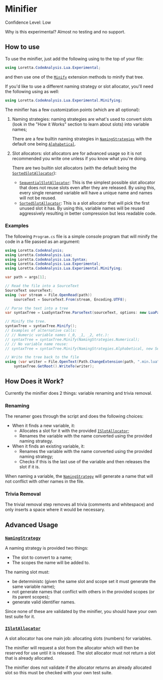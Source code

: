# Minifier
Confidence Level: Low

Why is this experimental? Almost no testing and no support.

## How to use
To use the minifier, just add the following using to the top of your file:
```cs
using Loretta.CodeAnalysis.Lua.Experimental;
```
and then use one of the [`Minify`](xref:Loretta.CodeAnalysis.Lua.Experimental.LuaExtensions.Minify*) extension methods to minify that tree.

If you'd like to use a different naming strategy or slot allocator, you'll need the following using as well:
```cs
using Loretta.CodeAnalysis.Lua.Experimental.Minifying;
```

The minifier has a few customization points (which are all optional):
1. Naming strategies: naming strategies are what's used to convert slots (look in the "How it Works" section to learn about slots) into variable names;

   There are a few builtin naming strategies in [`NamingStrategies`](xref:Loretta.CodeAnalysis.Lua.Experimental.Minifying.NamingStrategies) with the default one being [`Alphabetical`](xref:Loretta.CodeAnalysis.Lua.Experimental.Minifying.NamingStrategies.Alphabetical(System.Int32,System.Collections.Generic.IEnumerable{Loretta.CodeAnalysis.Lua.IScope})).
2. Slot allocators: slot allocators are for advanced usage so it is not recommended you write one unless if you know what you're doing.

   There are two builtin slot allocators (with the default being the [`SortedSlotAllocator`](xref:Loretta.CodeAnalysis.Lua.Experimental.Minifying.SortedSlotAllocator)):
    - [`SequentialSlotAllocator`](xref:Loretta.CodeAnalysis.Lua.Experimental.Minifying.SequentialSlotAllocator): This is the simplest possible slot allocator that does not reuse slots even
      after they are released.
      By using this, every single renamed variable will have a unique name and names will not be reused.
    - [`SortedSlotAllocator`](xref:Loretta.CodeAnalysis.Lua.Experimental.Minifying.SortedSlotAllocator): This is a slot allocator that will pick the first unused slot it has.
      By using this, variable names will be reused aggressively resulting in better compression but less readable code.

### Examples
The following `Program.cs` file is a simple console program that will minify the code in a file passed as an argument:

```cs
using Loretta.CodeAnalysis;
using Loretta.CodeAnalysis.Lua;
using Loretta.CodeAnalysis.Lua.Syntax;
using Loretta.CodeAnalysis.Lua.Experimental;
using Loretta.CodeAnalysis.Lua.Experimental.Minifying;

var path = args[1];

// Read the file into a SourceText
SourceText sourceText;
using (var stream = File.OpenRead(path))
    sourceText = SourceText.From(stream, Encoding.UTF8);

// Parse the text into a tree
var syntaxTree = LuaSyntaxTree.ParseText(sourceText, options: new LuaParseOptions(LuaSyntaxOptions.All), path: path);

// Minify the tree.
syntaxTree = syntaxTree.Minify();
// Examples of alternative calls:
// // Numeric variable names (_0, _1, _2, etc.):
// syntaxTree = syntaxTree.Minify(NamingStrategies.Numerical);
// // No variable name reuse:
// syntaxTree = syntaxTree.Minify(NamingStrategies.Alphabetical, new SequentialSlotAllocator());

// Write the tree back to the file
using (var writer = File.OpenText(Path.ChangeExtension(path, ".min.lua")))
    syntaxTree.GetRoot().WriteTo(writer);
```

## How Does it Work?
Currently the minifier does 2 things: variable renaming and trivia removal.

### Renaming
The renamer goes through the script and does the following choices:
- When it finds a new variable, it:
    - Allocates a slot for it with the provided [`ISlotAllocator`](xref:Loretta.CodeAnalysis.Lua.Experimental.Minifying.ISlotAllocator);
    - Renames the variable with the name converted using the provided naming strategy.
- When it finds an existing variable, it:
    - Renames the variable with the name converted using the provided naming strategy;
    - Checks if this is the last use of the variable and then releases the slot if it is.

When naming a variable, the [`NamingStrategy`](xref:Loretta.CodeAnalysis.Lua.Experimental.Minifying.NamingStrategy) will generate a name that will not conflict with other names in the file.

### Trivia Removal
The trivial removal step removes all trivia (comments and whitespace) and only inserts a space where it would be necessary.

## Advanced Usage
### [`NamingStrategy`](xref:Loretta.CodeAnalysis.Lua.Experimental.Minifying.NamingStrategy)
A naming strategy is provided two things:
- The slot to convert to a name;
- The scopes the name will be added to.

The naming slot must:
- be deterministc (given the same slot and scope set it must generate the same variable name);
- not generate names that conflict with others in the provided scopes (or its parent scopes);
- generate valid identifier names.

Since none of these are validated by the minifier, you should have your own test suite for it.

### [`ISlotAllocator`](xref:Loretta.CodeAnalysis.Lua.Experimental.Minifying.ISlotAllocator)
A slot allocator has one main job: allocating slots (numbers) for variables.

The minifier will request a slot from the allocator which will then be reserved for use until it is released.
The slot allocator must not return a slot that is already allocated.

The minifier does not validate if the allocator returns an already allocated slot so this must be checked with
your own test suite.
